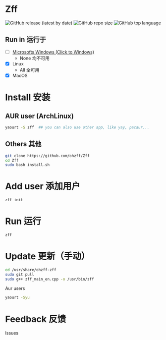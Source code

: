 # Zff

![GitHub release (latest by date)](https://img.shields.io/github/v/release/langong-dev/Zff?logo=Github)
![GitHub repo size](https://img.shields.io/github/repo-size/langong-dev/Zff)
![GitHub top language](https://img.shields.io/github/languages/top/langong-dev/Zff)

## Run in 运行于

- [ ] [Microsofts Windows (Click to Windows)](https://github.com/langong-dev/Zff-Win.git)
  - None 均不可用
- [x] Linux
  - All 全可用
- [x] MacOS

# Install 安装

## AUR user (ArchLinux)

```bash
yaourt -S zff  ## you can also use other app, like yay, pacaur...
```

## Others 其他

```bash
git clone https://github.com/ohzff/Zff
cd Zff
sudo bash install.sh
```

# Add user 添加用户

```bash
zff init
```

# Run 运行

```bash
zff
```

# Update 更新（手动）

```bash
cd /usr/share/ohzff-zff
sudo git pull
sudo g++ zff_main_en.cpp -o /usr/bin/zff
```

Aur users

```bash
yaourt -Syu
```

# Feedback 反馈

Issues
